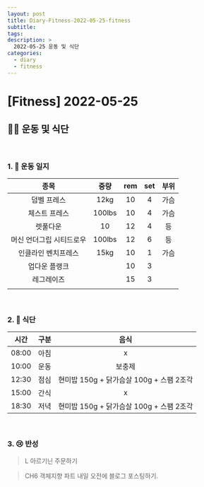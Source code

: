 ```yaml
---
layout: post
title: Diary-Fitness-2022-05-25-fitness
subtitle:
tags:
description: >
  2022-05-25 운동 및 식단
categories:
  - diary
  - fitness
---
```


# [Fitness] 2022-05-25

##  __🏋️‍♀️ 운동 및 식단__   
<br/>

### __1. 📒 운동 일지__ 


| 종목 | 중량 | rem | set | 부위 |
|:----------:|:----------:|:----------:|:----------:|:----------:|
| 덤벨 프레스 | 12kg | 10 | 4 | 가슴 |
| 체스트 프레스 | 100lbs | 10 | 4 | 가슴 |
| 렛풀다운 | 10 | 12 | 4 | 등 |
| 머신 언더그립 시티드로우 | 100lbs | 12 | 6 | 등 |
| 인클라인 벤치프레스 | 15kg | 10 | 1 | 가슴 |
| 업다운 플랭크 |  | 10 | 3 |  |
| 레그레이즈 |  | 15 | 3 |  |
|  |  |  |  |  |

<br/>

### __2. 🍗 식단__  

| 시간 | 구분 | 음식 |
|:----------:|:----------:|:----------:|
| 08:00 | 아침 | x |
| 10:00 | 운동 | 보충제 |
| 12:30 | 점심 | 현미밥 150g + 닭가슴살 100g + 스팸 2조각 |
| 15:00 | 간식 | x   |
| 18:30 | 저녁 | 현미밥 150g + 닭가슴살 100g + 스팸 2조각  |

<br/>

### __3. 😢 반성__

> L 아르기닌 주문하기

> CH6 객체지향 파트 내일 오전에 블로그 포스팅하기.

> 
